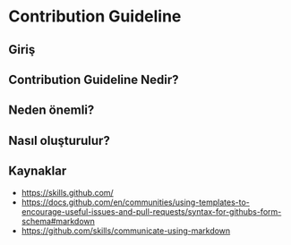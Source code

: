 # Contribution Guideline

## Giriş

## Contribution Guideline Nedir?

## Neden önemli?

## Nasıl oluşturulur?

## Kaynaklar

- <https://skills.github.com/>
- <https://docs.github.com/en/communities/using-templates-to-encourage-useful-issues-and-pull-requests/syntax-for-githubs-form-schema#markdown>
- <https://github.com/skills/communicate-using-markdown>
